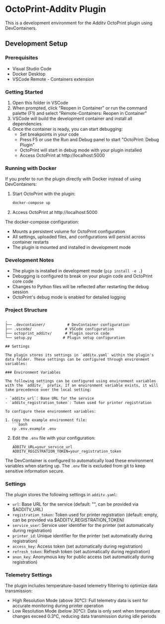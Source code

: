 # OctoPrint-Additv Plugin

This is a development environment for the Additv OctoPrint plugin using DevContainers.

## Development Setup

### Prerequisites
- Visual Studio Code
- Docker Desktop
- VSCode Remote - Containers extension

### Getting Started

1. Open this folder in VSCode
2. When prompted, click "Reopen in Container" or run the command palette (F1) and select "Remote-Containers: Reopen in Container"
3. VSCode will build the development container and install all dependencies
4. Once the container is ready, you can start debugging:
   - Set breakpoints in your code
   - Press F5 or use the Run and Debug panel to start "OctoPrint: Debug Plugin"
   - OctoPrint will start in debug mode with your plugin installed
   - Access OctoPrint at http://localhost:5000

### Running with Docker

If you prefer to run the plugin directly with Docker instead of using DevContainers:

1. Start OctoPrint with the plugin:
   ```bash
   docker-compose up
   ```
2. Access OctoPrint at http://localhost:5000

The docker-compose configuration:
- Mounts a persistent volume for OctoPrint configuration
- All settings, uploaded files, and configurations will persist across container restarts
- The plugin is mounted and installed in development mode

### Development Notes

- The plugin is installed in development mode (`pip install -e .`)
- Debugging is configured to break on your plugin code and OctoPrint core code
- Changes to Python files will be reflected after restarting the debug session
- OctoPrint's debug mode is enabled for detailed logging

### Project Structure

```
.
├── .devcontainer/          # DevContainer configuration
├── .vscode/               # VSCode configuration
├── octoprint_additv/      # Plugin source code
└── setup.py              # Plugin setup configuration

## Settings

The plugin stores its settings in `additv.yaml` within the plugin's data folder. These settings can be configured through environment variables:

### Environment Variables

The following settings can be configured using environment variables with the `additv_` prefix. If an environment variable exists, it will take precedence over the local setting:

- `additv_url`: Base URL for the service
- `additv_registration_token`: Token used for printer registration

To configure these environment variables:

1. Copy the example environment file:
   ```bash
   cp .env.example .env
   ```

2. Edit the `.env` file with your configuration:
   ```
   ADDITV_URL=your_service_url
   ADDITV_REGISTRATION_TOKEN=your_registration_token
   ```

The DevContainer is configured to automatically load these environment variables when starting up. The `.env` file is excluded from git to keep sensitive information secure.

### Settings

The plugin stores the following settings in `additv.yaml`:

- `url`: Base URL for the service (default: "", can be provided via $ADDITV_URL)
- `registration_token`: Token used for printer registration (default: empty, can be provided via $ADDITV_REGISTRATION_TOKEN)
- `service_user`: Service user identifier for the printer (set automatically during registration)
- `printer_id`: Unique identifier for the printer (set automatically during registration)
- `access_key`: Access token (set automatically during registration)
- `refresh_token`: Refresh token (set automatically during registration)
- `anon_key`: Anonymous key for public access (set automatically during registration)

### Telemetry Settings

The plugin includes temperature-based telemetry filtering to optimize data transmission:

- High Resolution Mode (above 30°C): Full telemetry data is sent for accurate monitoring during printer operation
- Low Resolution Mode (below 30°C): Data is only sent when temperature changes exceed 0.3°C, reducing data transmission during idle periods
